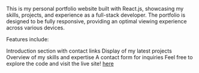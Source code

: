 This is my personal portfolio website built with React.js, showcasing my skills, projects, and experience as a full-stack developer. The portfolio is designed to be fully responsive, providing an optimal viewing experience across various devices.

Features include:

Introduction section with contact links
Display of my latest projects
Overview of my skills and expertise
A contact form for inquiries
Feel free to explore the code and visit the live site! [here](https://sajjadhossain.onrender.com/)
